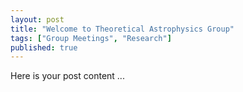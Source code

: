 ```yaml
---
layout: post
title: "Welcome to Theoretical Astrophysics Group"
tags: ["Group Meetings", "Research"]
published: true
---
```


Here is your post content ...
